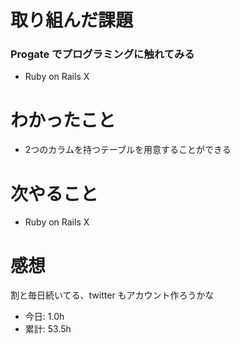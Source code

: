 # 取り組んだ課題
### Progate でプログラミングに触れてみる
* Ruby on Rails Ⅹ
# わかったこと
* 2つのカラムを持つテーブルを用意することができる
# 次やること
* Ruby on Rails Ⅹ
# 感想
割と毎日続いてる、twitter もアカウント作ろうかな
* 今日: 1.0h
* 累計: 53.5h
